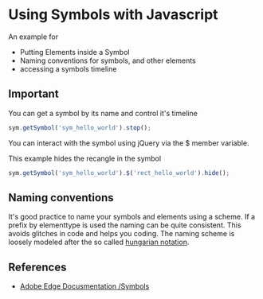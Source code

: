 # Using Symbols with Javascript 

An example for

* Putting Elements inside a Symbol
* Naming conventions for symbols, and other elements
* accessing a symbols timeline

## Important 

You can get a symbol by its name and control it's timeline

```javascript
sym.getSymbol('sym_hello_world').stop();
````

You can interact with the symbol using jQuery via the $ member variable. 

This example hides the recangle in the symbol
```javascript
sym.getSymbol('sym_hello_world').$('rect_hello_world').hide();
````

## Naming conventions

It's good practice to name your symbols and elements using a scheme. If a prefix by elementtype is used the naming can be quite consistent. This avoids glitches in code and helps you coding. The naming scheme is loosely modeled after the so called [hungarian notation](http://en.wikipedia.org/wiki/Hungarian_notation).

## References 

* [Adobe Edge Docusmentation /Symbols](http://www.adobe.com/devnet-docs/edgeanimate/api/current/index.html#Edge_Animate_symbols)